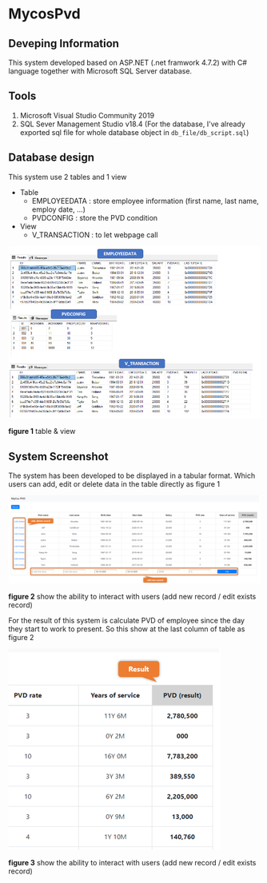 # MycosPvd


## Deveping Information
This system developed based on ASP.NET (.net framwork 4.7.2) with C# language together with Microsoft SQL Server database.


## Tools

1. Microsoft Visual Studio Community 2019
2. SQL Sever Management Studio v18.4 (For the database, I've already exported sql file for whole database object in `db_file/db_script.sql`)

## Database design
This system use 2 tables and 1 view
* Table
    - EMPLOYEEDATA : store employee information (first name, last name, employ date, ...)
    - PVDCONFIG : store the PVD condition
* View
    - V_TRANSACTION : to let webpage call

![img](pic/pic-04.png)

**figure 1** table & view


## System Screenshot

The system has been developed to be displayed in a tabular format. Which users can add, edit or delete data in the table directly as figure 1


![img](pic/pic-01.png)

**figure 2** show the ability to interact with users (add new record / edit exists record)


For the result of this system is calculate PVD of employee since the day they start to work to present. So this show at the last column of table as figure 2

![img](pic/pic-02.png)

**figure 3** show the ability to interact with users (add new record / edit exists record)